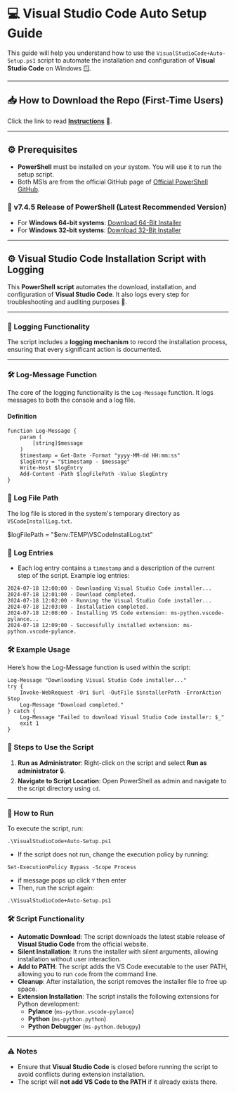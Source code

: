 # 💻 Visual Studio Code Auto Setup Guide

This guide will help you understand how to use the `VisualStudioCode+Auto-Setup.ps1` script to automate the installation and configuration of **Visual Studio Code** on Windows 🪟.

---

## 📥 How to Download the Repo (First-Time Users)

Click the link to read [**Instructions**](https://www.gitprojects.fnbubbles420.org/how-to-download-repos) 📄.

---

## ⚙️ Prerequisites

- **PowerShell** must be installed on your system. You will use it to run the setup script.
- Both MSIs are from the official GitHub page of [Official PowerShell GitHub](https://github.com/PowerShell).

### 🔧 v7.4.5 Release of PowerShell (Latest Recommended Version)

- For **Windows 64-bit systems**: [Download 64-Bit Installer](https://github.com/PowerShell/PowerShell/releases/download/v7.4.5/PowerShell-7.4.5-win-x64.msi)
- For **Windows 32-bit systems**: [Download 32-Bit Installer](https://github.com/PowerShell/PowerShell/releases/download/v7.4.5/PowerShell-7.4.5-win-x86.msi)

---

## ⚙️ Visual Studio Code Installation Script with Logging

This **PowerShell script** automates the download, installation, and configuration of **Visual Studio Code**. It also logs every step for troubleshooting and auditing purposes 📑.

---

### 📝 Logging Functionality

The script includes a **logging mechanism** to record the installation process, ensuring that every significant action is documented.

---

### 🛠️ Log-Message Function

The core of the logging functionality is the `Log-Message` function. It logs messages to both the console and a log file.

#### Definition

```
function Log-Message {
    param (
        [string]$message
    )
    $timestamp = Get-Date -Format "yyyy-MM-dd HH:mm:ss"
    $logEntry = "$timestamp - $message"
    Write-Host $logEntry
    Add-Content -Path $logFilePath -Value $logEntry
}
```

### 📝 Log File Path

The log file is stored in the system's temporary directory as `VSCodeInstallLog.txt`.


$logFilePath = "$env:TEMP\VSCodeInstallLog.txt"

### 📝 Log Entries
- Each log entry contains a `timestamp` and a description of the current step of the script. Example log entries:

```
2024-07-18 12:00:00 - Downloading Visual Studio Code installer...
2024-07-18 12:01:00 - Download completed.
2024-07-18 12:02:00 - Running the Visual Studio Code installer...
2024-07-18 12:03:00 - Installation completed.
2024-07-18 12:08:00 - Installing VS Code extension: ms-python.vscode-pylance...
2024-07-18 12:09:00 - Successfully installed extension: ms-python.vscode-pylance.
```

### 🛠️ Example Usage
Here’s how the Log-Message function is used within the script:

```
Log-Message "Downloading Visual Studio Code installer..."
try {
    Invoke-WebRequest -Uri $url -OutFile $installerPath -ErrorAction Stop
    Log-Message "Download completed."
} catch {
    Log-Message "Failed to download Visual Studio Code installer: $_"
    exit 1
}
```

### 🚀 Steps to Use the Script

1. **Run as Administrator**: Right-click on the script and select **Run as administrator** 🔒.
2. **Navigate to Script Location**: Open PowerShell as admin and navigate to the script directory using `cd`.

---

### 🏃 How to Run

To execute the script, run:

```
.\VisualStudioCode+Auto-Setup.ps1
```

- If the script does not run, change the execution policy by running:

```
Set-ExecutionPolicy Bypass -Scope Process
```
- if message pops up click `Y` then enter
- Then, run the script again:

```
.\VisualStudioCode+Auto-Setup.ps1
```

### 🛠️ Script Functionality

- **Automatic Download**: The script downloads the latest stable release of **Visual Studio Code** from the official website.
- **Silent Installation**: It runs the installer with silent arguments, allowing installation without user interaction.
- **Add to PATH**: The script adds the VS Code executable to the user PATH, allowing you to run `code` from the command line.
- **Cleanup**: After installation, the script removes the installer file to free up space.
- **Extension Installation**: The script installs the following extensions for Python development:
  - **Pylance** (`ms-python.vscode-pylance`)
  - **Python** (`ms-python.python`)
  - **Python Debugger** (`ms-python.debugpy`)

---

### ⚠️ Notes

- Ensure that **Visual Studio Code** is closed before running the script to avoid conflicts during extension installation.
- The script will **not add VS Code to the PATH** if it already exists there.
